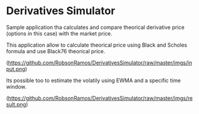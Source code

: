 # Derivatives Simulator

Sample application tha calculates and compare theorical derivative price (options in this case) with the market price.

This application allow to calculate theorical price using Black and Scholes formula and use Black76 theorical price.

(https://github.com/RobsonRamos/DerivativesSimulator/raw/master/imgs/input.png)

Its possible too to estimate the volatily using EWMA and a specific time window.

(https://github.com/RobsonRamos/DerivativesSimulator/raw/master/imgs/result.png)

